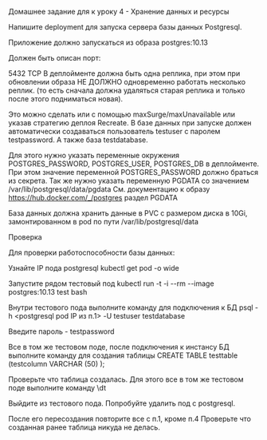 Домашнее задание для к уроку 4 - Хранение данных и ресурсы

Напишите deployment для запуска сервера базы данных Postgresql.

Приложение должно запускаться из образа postgres:10.13

Должен быть описан порт:

5432 TCP
В деплойменте должна быть одна реплика, при этом при обновлении образа НЕ ДОЛЖНО одновременно работать несколько реплик. (то есть сначала должна удаляться старая реплика и только после этого подниматься новая).

Это можно сделать или с помощью maxSurge/maxUnavailable или указав стратегию деплоя Recreate.
В базе данных при запуске должен автоматически создаваться пользователь testuser с паролем testpassword. А также база testdatabase.

Для этого нужно указать переменные окружения POSTGRES_PASSWORD, POSTGRES_USER, POSTGRES_DB в деплойменте. При этом значение переменной POSTGRES_PASSWORD должно браться из секрета.
Так же нужно указать переменную PGDATA со значением /var/lib/postgresql/data/pgdata См. документацию к образу https://hub.docker.com/_/postgres раздел PGDATA

База данных должна хранить данные в PVC c размером диска в 10Gi, замонтированном в pod по пути /var/lib/postgresql/data

Проверка

Для проверки работоспособности базы данных:

Узнайте IP пода postgresql
kubectl get pod -o wide

Запустите рядом тестовый под
kubectl run -t -i --rm --image postgres:10.13 test bash

Внутри тестового пода выполните команду для подключения к БД
psql -h <postgresql pod IP из п.1> -U testuser testdatabase

Введите пароль - testpassword

Все в том же тестовом поде, после подключения к инстансу БД выполните команду для создания таблицы
CREATE TABLE testtable (testcolumn VARCHAR (50) );

Проверьте что таблица создалась. Для этого все в том же тестовом поде выполните команду
\dt

Выйдите из тестового пода. Попробуйте удалить под с postgresql.

После его пересоздания повторите все с п.1, кроме п.4 Проверьте что созданная ранее таблица никуда не делась.